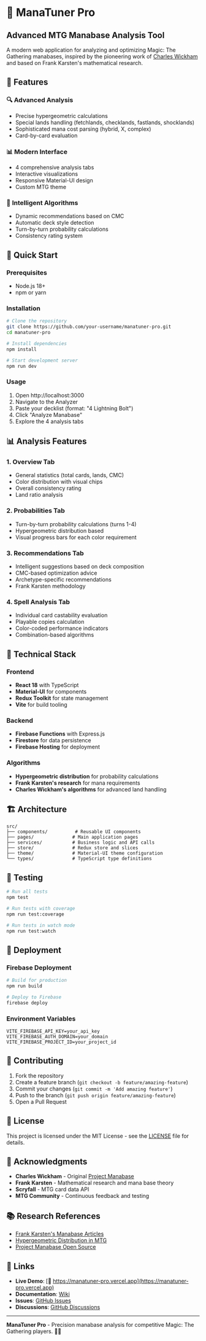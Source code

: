 # 🎯 ManaTuner Pro

## Advanced MTG Manabase Analysis Tool

A modern web application for analyzing and optimizing Magic: The Gathering manabases, inspired by the pioneering work of [Charles Wickham](https://github.com/WickedFridge/magic-project-manabase) and based on Frank Karsten's mathematical research.

## 🌟 Features

### 🔍 **Advanced Analysis**
- Precise hypergeometric calculations
- Special lands handling (fetchlands, checklands, fastlands, shocklands)
- Sophisticated mana cost parsing (hybrid, X, complex)
- Card-by-card evaluation

### 📊 **Modern Interface**
- 4 comprehensive analysis tabs
- Interactive visualizations
- Responsive Material-UI design
- Custom MTG theme

### 🧠 **Intelligent Algorithms**
- Dynamic recommendations based on CMC
- Automatic deck style detection
- Turn-by-turn probability calculations
- Consistency rating system

## 🚀 Quick Start

### Prerequisites
- Node.js 18+
- npm or yarn

### Installation
```bash
# Clone the repository
git clone https://github.com/your-username/manatuner-pro.git
cd manatuner-pro

# Install dependencies
npm install

# Start development server
npm run dev
```

### Usage
1. Open http://localhost:3000
2. Navigate to the Analyzer
3. Paste your decklist (format: "4 Lightning Bolt")
4. Click "Analyze Manabase"
5. Explore the 4 analysis tabs

## 📊 Analysis Features

### 1. **Overview Tab**
- General statistics (total cards, lands, CMC)
- Color distribution with visual chips
- Overall consistency rating
- Land ratio analysis

### 2. **Probabilities Tab**
- Turn-by-turn probability calculations (turns 1-4)
- Hypergeometric distribution based
- Visual progress bars for each color requirement

### 3. **Recommendations Tab**
- Intelligent suggestions based on deck composition
- CMC-based optimization advice
- Archetype-specific recommendations
- Frank Karsten methodology

### 4. **Spell Analysis Tab**
- Individual card castability evaluation
- Playable copies calculation
- Color-coded performance indicators
- Combination-based algorithms

## 🔧 Technical Stack

### Frontend
- **React 18** with TypeScript
- **Material-UI** for components
- **Redux Toolkit** for state management
- **Vite** for build tooling

### Backend
- **Firebase Functions** with Express.js
- **Firestore** for data persistence
- **Firebase Hosting** for deployment

### Algorithms
- **Hypergeometric distribution** for probability calculations
- **Frank Karsten's research** for mana requirements
- **Charles Wickham's algorithms** for advanced land handling

## 🏗️ Architecture

```
src/
├── components/          # Reusable UI components
├── pages/              # Main application pages
├── services/           # Business logic and API calls
├── store/              # Redux store and slices
├── theme/              # Material-UI theme configuration
└── types/              # TypeScript type definitions
```

## 🧪 Testing

```bash
# Run all tests
npm test

# Run tests with coverage
npm run test:coverage

# Run tests in watch mode
npm run test:watch
```

## 🚀 Deployment

### Firebase Deployment
```bash
# Build for production
npm run build

# Deploy to Firebase
firebase deploy
```

### Environment Variables
```env
VITE_FIREBASE_API_KEY=your_api_key
VITE_FIREBASE_AUTH_DOMAIN=your_domain
VITE_FIREBASE_PROJECT_ID=your_project_id
```

## 🤝 Contributing

1. Fork the repository
2. Create a feature branch (`git checkout -b feature/amazing-feature`)
3. Commit your changes (`git commit -m 'Add amazing feature'`)
4. Push to the branch (`git push origin feature/amazing-feature`)
5. Open a Pull Request

## 📄 License

This project is licensed under the MIT License - see the [LICENSE](LICENSE) file for details.

## 🙏 Acknowledgments

- **Charles Wickham** - Original [Project Manabase](https://github.com/WickedFridge/magic-project-manabase)
- **Frank Karsten** - Mathematical research and mana base theory
- **Scryfall** - MTG card data API
- **MTG Community** - Continuous feedback and testing

## 📚 Research References

- [Frank Karsten's Manabase Articles](https://www.channelfireball.com/author/frank-karsten/)
- [Hypergeometric Distribution in MTG](https://www.mtgsalvation.com/articles/15690-hypergeometric-calculator-and-you)
- [Project Manabase Open Source](https://github.com/WickedFridge/magic-project-manabase)

## 🔗 Links

- **Live Demo**: [🚀 https://manatuner-pro.vercel.app](https://manatuner-pro.vercel.app)
- **Documentation**: [Wiki](https://github.com/your-username/manatuner-pro/wiki)
- **Issues**: [GitHub Issues](https://github.com/your-username/manatuner-pro/issues)
- **Discussions**: [GitHub Discussions](https://github.com/your-username/manatuner-pro/discussions)

---

**ManaTuner Pro** - Precision manabase analysis for competitive Magic: The Gathering players. 🎯✨ 